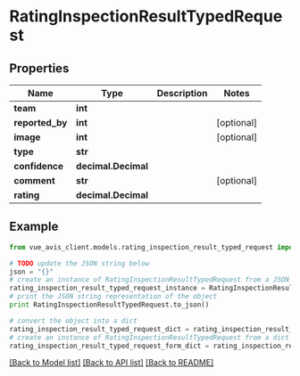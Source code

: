 # RatingInspectionResultTypedRequest


## Properties

Name | Type | Description | Notes
------------ | ------------- | ------------- | -------------
**team** | **int** |  |
**reported_by** | **int** |  | [optional]
**image** | **int** |  | [optional]
**type** | **str** |  |
**confidence** | **decimal.Decimal** |  |
**comment** | **str** |  | [optional]
**rating** | **decimal.Decimal** |  |

## Example

```python
from vue_avis_client.models.rating_inspection_result_typed_request import RatingInspectionResultTypedRequest

# TODO update the JSON string below
json = "{}"
# create an instance of RatingInspectionResultTypedRequest from a JSON string
rating_inspection_result_typed_request_instance = RatingInspectionResultTypedRequest.from_json(json)
# print the JSON string representation of the object
print RatingInspectionResultTypedRequest.to_json()

# convert the object into a dict
rating_inspection_result_typed_request_dict = rating_inspection_result_typed_request_instance.to_dict()
# create an instance of RatingInspectionResultTypedRequest from a dict
rating_inspection_result_typed_request_form_dict = rating_inspection_result_typed_request.from_dict(rating_inspection_result_typed_request_dict)
```
[[Back to Model list]](..#documentation-for-models) [[Back to API list]](..#documentation-for-api-endpoints) [[Back to README]](..)
